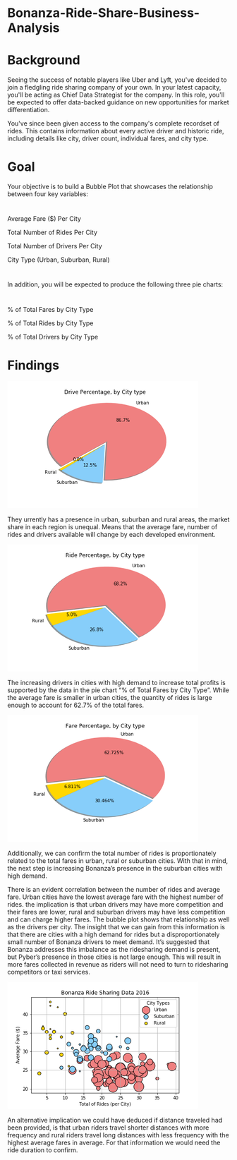 # Bonanza-Ride-Share-Business-Analysis

# Background

Seeing the success of notable players like Uber and Lyft, you've decided to join a fledgling ride sharing company of your own. In your latest capacity, you'll be acting as Chief Data Strategist for the company. In this role, you'll be expected to offer data-backed guidance on new opportunities for market differentiation.

You've since been given access to the company's complete recordset of rides. This contains information about every active driver and historic ride, including details like city, driver count, individual fares, and city type.

# Goal
Your objective is to build a Bubble Plot that showcases the relationship between four key variables:
#
Average Fare ($) Per City

Total Number of Rides Per City

Total Number of Drivers Per City

City Type (Urban, Suburban, Rural)
#
In addition, you will be expected to produce the following three pie charts:
#
% of Total Fares by City Type

% of Total Rides by City Type

% of Total Drivers by City Type
#

# Findings


![x](Images/Pie_Drice_byCityType.png)

They urrently has a presence in urban, suburban and rural areas, the market share in each region is unequal. Means that the average fare, number of rides and drivers available will change by each developed environment.

![x](Images/Pie_Ride_byCityType.png)

The increasing drivers in cities with high demand to increase total profits is supported by the data in the pie chart “% of Total Fares by City Type”. While the average fare is smaller in urban cities, the quantity of rides is large enough to account for 62.7% of the total fares.

![x](Images/Pie_FarebyCityType.png)

Additionally, we can confirm the total number of rides is proportionately related to the total fares in urban, rural or suburban cities. With that in mind, the next step is increasing Bonanza’s presence in the suburban cities with high demand.

There is an evident correlation between the number of rides and average fare. Urban cities have the lowest average fare with the highest number of rides. the implication is that urban drivers may have more competition and their fares are lower, rural and suburban drivers may have less competition and can charge higher fares. The bubble plot shows that relationship as well as the drivers per city. The insight that we can gain from this information is that there are cities with a high demand for rides but a disproportionately small number of Bonanza drivers to meet demand. It’s suggested that Bonanza addresses this imbalance as the ridesharing demand is present, but Pyber’s presence in those cities is not large enough. This will result in more fares collected in revenue as riders will not need to turn to ridesharing competitors or taxi services.

![x](Images/Bubleplot.png)

An alternative implication we could have deduced if distance traveled had been provided, is that urban riders travel shorter distances with more frequency and rural riders travel long distances with less frequency with the highest average fares in average. For that information we would need the ride duration to confirm.
